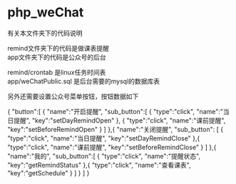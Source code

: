 # php_weChat

有关本文件夹下的代码说明

remind文件夹下的代码是做课表提醒<br>
app文件夹下的代码是公众号的后台

remind/crontab 是linux任务时间表 <br>
app/weChatPublic.sql 是后台需要的mysql的数据库表

另外还需要设置公众号菜单按钮，按钮数据如下

{ "button":[ { "name":"开启提醒", "sub_button":[ { "type":"click", "name":"当日提醒", "key":"setDayRemindOpen" }, { "type":"click", "name":"课前提醒", "key":"setBeforeRemindOpen" } ] },{ "name":"关闭提醒", "sub_button": [ { "type":"click", "name":"当日提醒", "key":"setDayRemindClose" },{ "type":"click", "name":"课前提醒", "key":"setBeforeRemindClose" } ] },{ "name":"我的", "sub_button":[ { "type":"click", "name":"提醒状态", "key":"getRemindStatus" },{ "type":"click", "name":"查看课表", "key":"getSchedule" } ] } ] }
